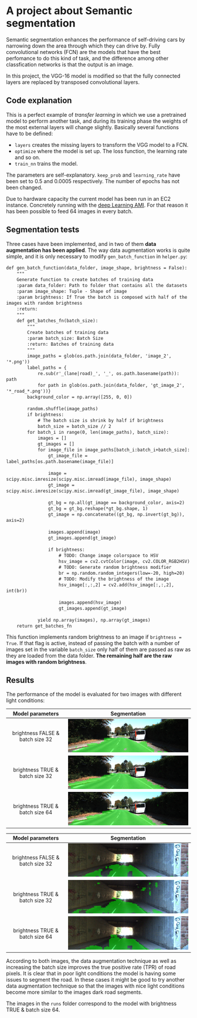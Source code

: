 # A project about Semantic segmentation

[image1]: img/c_um_000024.png "Case A clear road"
[image2]: img/c_um_000093.png "Case A shady road"
[image3]: img/b_um_000024.png "Case B clear road"
[image4]: img/b_um_000093.png "Case B shady road"
[image5]: img/a_um_000024.png "Case C clear road"
[image6]: img/a_um_000093.png "Case C shady road"
Semantic segmentation enhances the performance of self-driving cars by narrowing down the area through which they can drive by. Fully convolutional networks (FCN) are the models that have the best perfomance to do this kind of task, and the difference among other classfication networks is that the output is an image.

In this project, the VGG-16 model is modified so that the fully connected layers are replaced by transposed convolutional layers.

## Code explanation
This is a perfect example of *transfer learning* in which we use a pretrained model to perform another task, and during its training phase the weights of the most external layers will change slightly. Basically several functions have to be defined:
 * `layers` creates the missing layers to transform the VGG model to a FCN.
 * `optimize` where the model is set up. The loss function, the learning rate and so on.
 * `train_nn` trains the model.
 
The parameters are self-explanatory. `keep_prob` and `learning_rate` have been set to 0.5 and 0.0005 respectively. The number of epochs has not been changed.

Due to hardware capacity the current model has been run in an EC2 instance. Concretely running with the [deep Learning AMI](https://aws.amazon.com/marketplace/pp/B077GF11NF). For that reason it has been possible to feed 64 images in every batch.

## Segmentation tests

Three cases have been implemented, and in two of them **data augmentation has been applied**. The way data augmentation works is quite simple, and it is only necessary to modify `gen_batch_function` in `helper.py`:

```
def gen_batch_function(data_folder, image_shape, brightness = False):
    """
    Generate function to create batches of training data
    :param data_folder: Path to folder that contains all the datasets
    :param image_shape: Tuple - Shape of image
    :param brightness: If True the batch is composed with half of the images with random brightness
    :return:
    """
    def get_batches_fn(batch_size):
        """
        Create batches of training data
        :param batch_size: Batch Size
        :return: Batches of training data
        """
        image_paths = glob(os.path.join(data_folder, 'image_2', '*.png'))
        label_paths = {
            re.sub(r'_(lane|road)_', '_', os.path.basename(path)): path
            for path in glob(os.path.join(data_folder, 'gt_image_2', '*_road_*.png'))}
        background_color = np.array([255, 0, 0])

        random.shuffle(image_paths)
        if brightness:
            # The batch size is shrink by half if brightness
            batch_size = batch_size // 2
        for batch_i in range(0, len(image_paths), batch_size):
            images = []
            gt_images = []
            for image_file in image_paths[batch_i:batch_i+batch_size]:
                gt_image_file = label_paths[os.path.basename(image_file)]

                image = scipy.misc.imresize(scipy.misc.imread(image_file), image_shape)
                gt_image = scipy.misc.imresize(scipy.misc.imread(gt_image_file), image_shape)

                gt_bg = np.all(gt_image == background_color, axis=2)
                gt_bg = gt_bg.reshape(*gt_bg.shape, 1)
                gt_image = np.concatenate((gt_bg, np.invert(gt_bg)), axis=2)

                images.append(image)
                gt_images.append(gt_image)

                if brightness:
                    # TODO: Change image colorspace to HSV
                    hsv_image = cv2.cvtColor(image, cv2.COLOR_RGB2HSV)
                    # TODO: Generate random brightness modifier
                    br = np.random.random_integers(low=-20, high=20)
                    # TODO: Modify the brightness of the image
                    hsv_image[:,:,2] = cv2.add(hsv_image[:,:,2], int(br))

                    images.append(hsv_image)
                    gt_images.append(gt_image)
                    
            yield np.array(images), np.array(gt_images)
    return get_batches_fn
```
This function implements random brightness to an image if `brightness = True`. If that flag is active, instead of passing the batch with a number of images set in the variable `batch_size` only half of them are passed as raw as they are loaded from the data folder. **The remaining half are the raw images with random brightness**.

## Results

The performance of the model is evaluated for two images with different light conditions:

| Model parameters      	|     Segmentation	        					| 
|:---------------------:|:---------------------------------------------:| 
| brightness FALSE & batch size 32		| ![alt text][image1]			| 
| brightness TRUE & batch size 32		| ![alt text][image3]			| 
| brightness TRUE & batch size 64		| ![alt text][image5]			| 


| Model parameters      	|     Segmentation	        					| 
|:---------------------:|:---------------------------------------------:| 
| brightness FALSE & batch size 32		| ![alt text][image2]			| 
| brightness TRUE & batch size 32		| ![alt text][image4]			| 
| brightness TRUE & batch size 64		| ![alt text][image6]			| 

According to both images, the data augmentation technique as well as increasing the batch size improves the true positive rate (TPR) of road pixels. It is clear that in poor light conditions the model is having some issues to segment the road. In these cases it might be good to try another data augmentation technique so that the images with nice light conditions become more similar to the images dark road segments.

The images in the `runs` folder correspond to the model with brightness TRUE & batch size 64.
